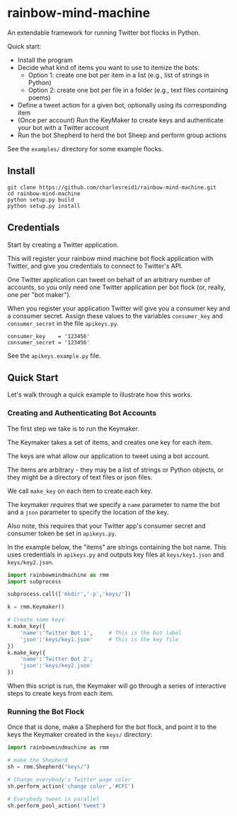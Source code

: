 # rainbow-mind-machine

An extendable framework for running Twitter bot flocks in Python.

Quick start:
* Install the program
* Decide what kind of items you want to use to itemize the bots:
    * Option 1: create one bot per item in a list (e.g., list of strings in Python)
    * Option 2: create one bot per file in a folder (e.g., text files containing poems)
* Define a tweet action for a given bot, optionally using its corresponding item
* (Once per account) Run the KeyMaker to create keys and authenticate your bot with a Twitter account
* Run the bot Shepherd to herd the bot Sheep and perform group actions

See the `examples/` directory for some example flocks.

## Install

```
git clone https://github.com/charlesreid1/rainbow-mind-machine.git
cd rainbow-mind-machine
python setup.py build 
python setup.py install
```

## Credentials

Start by creating a Twitter application. 

This will register your rainbow mind machine bot flock application
with Twitter, and give you credentials to connect to Twitter's API.

One Twitter application can tweet on behalf of an arbitrary number of accounts,
so you only need one Twitter application per bot flock (or, really,
one per "bot maker").

When you register your application Twitter will give you a consumer key 
and a consumer secret. Assign these values to the variables `consumer_key`
and `consumer_secret` in the file `apikeys.py`.

```
consumer_key    = '123456'
consumer_secret = '123456'
```

See the `apikeys.example.py` file.

## Quick Start 

Let's walk through a quick example to illustrate
how this works.

### Creating and Authenticating Bot Accounts

The first step we take is to run the Keymaker.

The Keymaker takes a set of items, and creates
one key for each item.

The keys are what allow our application to tweet 
using a bot account. 

The items are arbitrary - they may be a list of 
strings or Python objects, or they might be a 
directory of text files or json files.

We call `make_key` on each item to create each key.

The keymaker _requires_ that we specify
a `name` parameter to name the bot and a `json` parameter
to specify the location of the key.

Also note, this requires that your Twitter app's 
consumer secret and consumer token be set 
in `apikeys.py`.

In the example below, the "items" are strings containing the bot name.
This uses credentials in `apikeys.py` and outputs key files
at `keys/key1.json` and `keys/key2.json`.

```python
import rainbowmindmachine as rmm
import subprocess

subprocess.call(['mkdir','-p','keys/'])

k = rmm.Keymaker()

# Create some keys
k.make_key({
    'name':'Twitter Bot 1',     # This is the bot label
    'json':'keys/key1.json'     # This is the key file
})
k.make_key({
    'name':'Twitter Bot 2',
    'json':'keys/key2.json'
})
```

When this script is run, the Keymaker will 
go through a series of interactive steps 
to create keys from each item.

### Running the Bot Flock

Once that is done, make a Shepherd for the bot flock,
and point it to the keys the Keymaker created 
in the `keys/` directory:

```python
import rainbowmindmachine as rmm

# make the Shepherd
sh = rmm.Shepherd("keys/")

# Change everybody's Twitter page color
sh.perform_action('change color','#CFC')

# Everybody tweet in parallel
sh.perform_pool_action('tweet')
```




